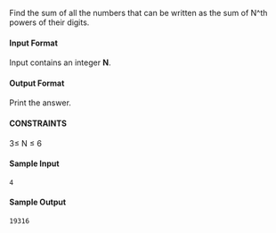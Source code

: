 Find the sum of all the numbers that can be written as the sum of N^th powers of their digits.

#### Input Format

Input contains an integer <b>N</b>.


#### Output Format

Print the answer. 

#### CONSTRAINTS
3≤ N ≤ 6

#### Sample Input 
```
4
```

#### Sample Output 
```
19316
```

